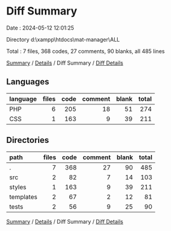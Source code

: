 # Diff Summary

Date : 2024-05-12 12:01:25

Directory d:\\xampp\\htdocs\\mat-manager\\ALL

Total : 7 files,  368 codes, 27 comments, 90 blanks, all 485 lines

[Summary](results.md) / [Details](details.md) / Diff Summary / [Diff Details](diff-details.md)

## Languages
| language | files | code | comment | blank | total |
| :--- | ---: | ---: | ---: | ---: | ---: |
| PHP | 6 | 205 | 18 | 51 | 274 |
| CSS | 1 | 163 | 9 | 39 | 211 |

## Directories
| path | files | code | comment | blank | total |
| :--- | ---: | ---: | ---: | ---: | ---: |
| . | 7 | 368 | 27 | 90 | 485 |
| src | 2 | 82 | 7 | 14 | 103 |
| styles | 1 | 163 | 9 | 39 | 211 |
| templates | 2 | 67 | 2 | 12 | 81 |
| tests | 2 | 56 | 9 | 25 | 90 |

[Summary](results.md) / [Details](details.md) / Diff Summary / [Diff Details](diff-details.md)